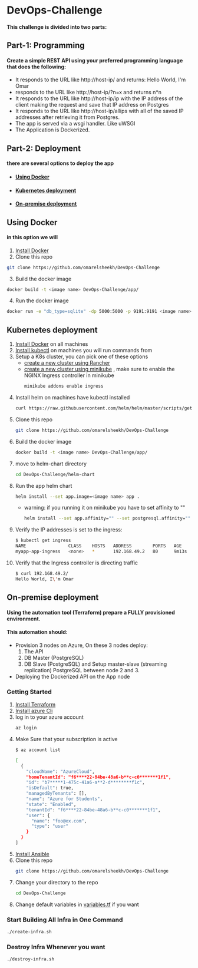 # DevOps-Challenge
#### This challenge is divided into two parts:
## Part-1: Programming
#### Create a simple REST API using your preferred programming language that does the following:
- It responds to the URL like http://host-ip/ and returns: Hello World, I'm Omar
- responds to the URL like http://host-ip/?n=x and returns n*n
- It responds to the URL like http://host-ip/ip with the IP address of the client making the request and save that IP address on Postgres
- It responds to the URL like http://host-ip/allips with all of the saved IP addresses after retrieving it from Postgres.
- The app is served via a wsgi handler. Like uWSGI
- The Application is Dockerized.
## Part-2: Deployment
#### there are several options to deploy the app
- #### [ Using Docker ](#option1)
- #### [ Kubernetes deployment ](#option2)
- #### [ On-premise deployment ](#option3)
## <a name="option1"> Using Docker</a>
#### in this option we will 
1. [Install Docker](https://docs.docker.com/engine/install/)
2. Clone this repo
```bash
git clone https://github.com/omarelsheekh/DevOps-Challenge
```
3. Build the docker image
```bash
docker build -t <image name> DevOps-Challenge/app/
```
4. Run the docker image
```bash
docker run -e "db_type=sqlite" -dp 5000:5000 -p 9191:9191 <image name>
```

## <a name="option2"> Kubernetes deployment</a>

1. [Install Docker](https://docs.docker.com/engine/install/) on all machines
2. [Install kubectl](https://kubernetes.io/docs/tasks/tools/install-kubectl/) on machines you will run commands from
3. Setup a K8s cluster, you can pick one of these options
    - [create a new cluster using Rancher](/rancher-cluster.pdf)
    - [create a new cluster using minikube](https://minikube.sigs.k8s.io/docs/start/)
    , make sure to enable the NGINX Ingress controller in minikube
      ```bash
      minikube addons enable ingress
      ```
4. Install helm on machines have kubectl installed
    ```bash
    curl https://raw.githubusercontent.com/helm/helm/master/scripts/get-helm-3 | bash
    ```
5. Clone this repo
    ```bash
    git clone https://github.com/omarelsheekh/DevOps-Challenge
    ```
6. Build the docker image
    ```bash
    docker build -t <image name> DevOps-Challenge/app/
    ```
7. move to helm-chart directory
    ```bash
    cd DevOps-Challenge/helm-chart
    ```
8. Run the app helm chart
    ```bash
    helm install --set app.image=<image name> app .
    ```
    - warning: if you running it on minikube you have to set affinity to "" 
        ```bash
        helm install --set app.affinity="" --set postgresql.affinity=""  --set app.image=<image name> myapp .
        ```
9. Verify the IP addresses is set to the ingress:
    ```bash
    $ kubectl get ingress
    NAME                CLASS    HOSTS   ADDRESS        PORTS   AGE
    myapp-app-ingress   <none>   *       192.168.49.2   80      9m13s
    ```
<!-- 10. Add the following line to the bottom of the ```/etc/hosts``` file.
```bash
172.31.10.133 halappan.omar.com
``` -->
10. Verify that the Ingress controller is directing traffic
    ```bash
    $ curl 192.168.49.2/
    Hello World, I\'m Omar
    ```
<!-- #### Destroy everything whenever you want
```bash
$ docker stop $(docker ps -aq)
$ docker system prune -f
$ docker volume rm $(docker volume ls -q)
$ docker image rm $(docker image ls -q)
$ sudo rm -rf /etc/ceph \
       /etc/cni \
       /etc/kubernetes \
       /opt/cni \
       /opt/rke \
       /run/secrets/kubernetes.io \
       /run/calico \
       /run/flannel \
       /var/lib/calico \
       /var/lib/etcd \
       /var/lib/cni \
       /var/lib/kubelet \
       /var/lib/rancher/rke/log \
       /var/log/containers \
       /var/log/pods \
       /var/run/calico
``` -->
## <a name="option3"> On-premise deployment </a>
#### Using the automation tool (Terraform) prepare a FULLY provisioned environment.
#### This automation should:
- Provision 3 nodes on Azure, On these 3 nodes deploy:
  1. The API
  2. DB Master (PostgreSQL)
  3. DB Slave (PostgreSQL) and Setup master-slave (streaming replication) PostgreSQL between node 2 and 3.
- Deploying the Dockerized API on the App node
### Getting Started

1. [Install Terraform](https://learn.hashicorp.com/tutorials/terraform/install-cli)
2. [Install azure Cli](https://docs.microsoft.com/en-us/cli/azure/install-azure-cli)
3. log in to your azure account 
    ```bash
    az login
    ```
4. Make Sure that your subscription is active 
    ```bash
    $ az account list

    [
      {
        "cloudName": "AzureCloud",
        "homeTenantId": "f6****22-84be-48a6-b**c-c0*******1f1",
        "id": "b7*****1-475c-41a6-a**2-d********f1c",
        "isDefault": true,
        "managedByTenants": [],
        "name": "Azure for Students",
        "state": "Enabled",
        "tenantId": "f6****22-84be-48a6-b**c-c0*******1f1",
        "user": {
          "name": "foo@ex.com",
          "type": "user"
        }
      }
    ]
    ```
5. [Install Ansible](https://docs.ansible.com/ansible/latest/installation_guide/intro_installation.html)
6. Clone this repo
    ```bash
    git clone https://github.com/omarelsheekh/DevOps-Challenge
    ```
7. Change your directory to the repo
    ```bash
    cd DevOps-Challenge
    ```
8. Change default variables in [variables.tf](/variables.tf) if you want
### Start Building All Infra in One Command
```bash
./create-infra.sh
```
### Destroy Infra Whenever you want
```bash
./destroy-infra.sh
```
